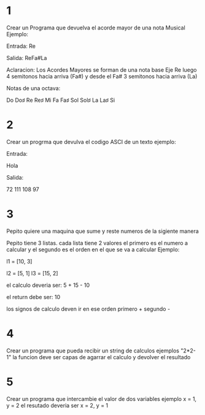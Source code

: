 # 1
Crear un Programa que devuelva el acorde mayor de una nota Musical 
Ejemplo:

Entrada: Re

Salida: ReFa#La

Aclaracion:
Los Acordes Mayores se forman de una nota base Eje Re luego 4 semitonos hacia arriva (Fa#) y desde el Fa# 3 semitonos hacia arriva (La)

Notas de una octava:

Do 
Do♯ 
Re
Re♯
Mi
Fa
Fa♯
Sol
Sol♯
La
La♯
Si 

# 2
Crear un progrma que devulva el codigo ASCI de un texto ejemplo:

Entrada:

Hola 

Salida:

72 111 108 97

# 3 

Pepito quiere una maquina que sume y reste numeros de la sigiente manera

Pepito tiene 3 listas. cada lista tiene 2 valores el primero es el numero a calcular y el segundo es el orden en el que se va a calcular Ejemplo:

l1 = [10, 3]

l2 = [5, 1]
l3 = [15, 2]

el calculo deveria ser: 5 + 15 - 10 

el return debe ser: 10
                          
            
los signos de calculo deven ir en ese orden primero + segundo -

# 4

Crear un programa que pueda recibir un string de calculos ejemplos "2*2-1"
la funcion deve ser capas de agarrar el calculo y devolver el resultado

# 5 

Crear un programa que intercambie el valor de dos variables  ejemplo x = 1, y = 2 el resutado deveria ser x = 2, y = 1


